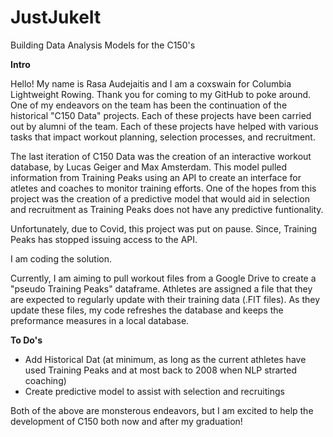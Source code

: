 # JustJukeIt

Building Data Analysis Models for the C150's

**Intro**

Hello! My name is Rasa Audejaitis and I am a coxswain for Columbia Lightweight Rowing. Thank you for coming to my GitHub to poke around. One of my endeavors on the team has been the continuation of the historical "C150 Data" projects. Each of these projects have been carried out by alumni of the team. Each of these projects have helped with various tasks that impact workout planning, selection processes, and recruitment. 

The last iteration of C150 Data was the creation of an interactive workout database, by Lucas Geiger and Max Amsterdam. This model pulled information from Training Peaks using an API to create an interface for atletes and coaches to monitor training efforts. One of the hopes from this project was the creation of a predictive model that would aid in selection and recruitment as Training Peaks does not have any predictive funtionality. 

Unfortunately, due to Covid, this project was put on pause. Since, Training Peaks has stopped issuing access to the API. 

I am coding the solution. 

Currently, I am aiming to pull workout files from a Google Drive to create a "pseudo Training Peaks" dataframe. Athletes are assigned a file that they are expected to regularly update with their training data (.FIT files). As they update these files, my code refreshes the database and keeps the preformance measures in a local database. 

**To Do's**

- Add Historical Dat (at minimum, as long as the current athletes have used Training Peaks and at most back to 2008 when NLP strarted coaching)
- Create predictive model to assist with selection and recruitings


Both of the above are monsterous endeavors, but I am excited to help the development of C150 both now and after my graduation!




